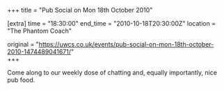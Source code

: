 +++
title = "Pub Social on Mon 18th October 2010"

[extra]
time = "18:30:00"
end_time = "2010-10-18T20:30:00Z"
location = "The Phantom Coach"

original = "https://uwcs.co.uk/events/pub-social-on-mon-18th-october-2010-1474489041671/"    
+++

Come along to our weekly dose of chatting and, equally importantly, nice pub food.

